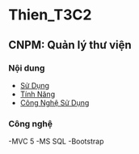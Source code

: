 # Thien_T3C2
## CNPM: Quản lý thư viện

### Nội dung
- [Sử Dụng](#sử-dụng)
- [Tính Năng](#tính-năng)
- [Công Nghệ Sử Dụng](#công-nghệ-sử-dụng)

### Công nghệ
-MVC 5
-MS SQL 
-Bootstrap
